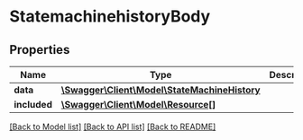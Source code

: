 # StatemachinehistoryBody

## Properties
Name | Type | Description | Notes
------------ | ------------- | ------------- | -------------
**data** | [**\Swagger\Client\Model\StateMachineHistory**](StateMachineHistory.md) |  | [optional] 
**included** | [**\Swagger\Client\Model\Resource[]**](Resource.md) |  | [optional] 

[[Back to Model list]](../../README.md#documentation-for-models) [[Back to API list]](../../README.md#documentation-for-api-endpoints) [[Back to README]](../../README.md)

